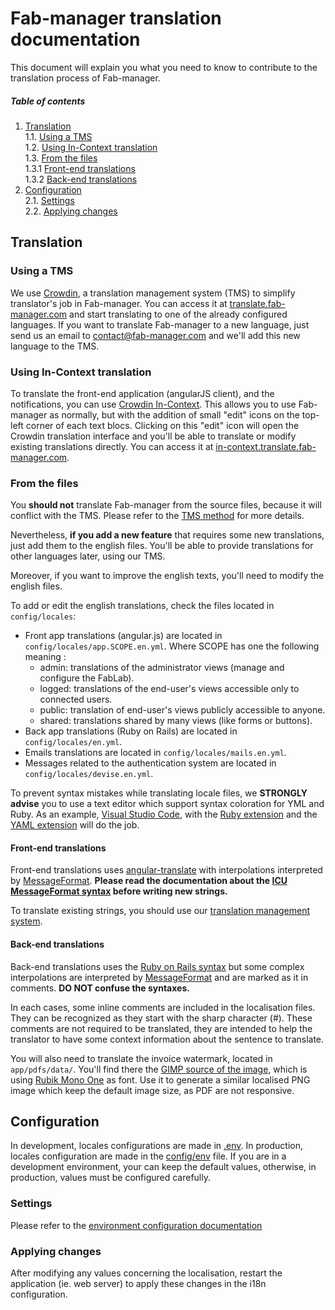 # Fab-manager translation documentation

This document will explain you what you need to know to contribute to the translation process of Fab-manager.

##### Table of contents

1. [Translation](#translation)<br/>
1.1. [Using a TMS](#using-a-tms)<br/>
1.2. [Using In-Context translation](#using-in-context-translation)<br/>
1.3. [From the files](#from-the-files)<br/>
1.3.1 [Front-end translations](#i18n-translation-front)<br/>
1.3.2 [Back-end translations](#i18n-translation-back)
2. [Configuration](#configuration)<br/>
2.1. [Settings](#settings)<br/>
2.2. [Applying changes](#applying-changes)

<a name="translation"></a>
## Translation

<a name="using-a-tms"></a>
### Using a TMS
We use [Crowdin](https://www.crowdin.com), a translation management system (TMS) to simplify translator's job in Fab-manager.
You can access it at [translate.fab-manager.com](https://translate.fab-manager.com) and start translating to one of the already configured languages.
If you want to translate Fab-manager to a new language, just send us an email to [contact@fab-manager.com](mailto:contact@fab-manager.com) and we'll add this new language to the TMS.

<a name="using-in-context-translation"></a>
### Using In-Context translation
To translate the front-end application (angularJS client), and the notifications, you can use [Crowdin In-Context](https://crowdin.com/page/in-context-localization).
This allows you to use Fab-manager as normally, but with the addition of small "edit" icons on the top-left corner of each text blocs.
Clicking on this "edit" icon will open the Crowdin translation interface and you'll be able to translate or modify existing translations directly.
You can access it at [in-context.translate.fab-manager.com](https://in-context.translate.fab-manager.com/).

<a name="from-the-files"></a>
### From the files
You **should not** translate Fab-manager from the source files, because it will conflict with the TMS.
Please refer to the [TMS method](#using-a-tms) for more details.

Nevertheless, **if you add a new feature** that requires some new translations, just add them to the english files.
You'll be able to provide translations for other languages later, using our TMS.

Moreover, if you want to improve the english texts, you'll need to modify the english files.

To add or edit the english translations, check the files located in `config/locales`:

- Front app translations (angular.js) are located in  `config/locales/app.SCOPE.en.yml`.
 Where SCOPE has one the following meaning :
    - admin: translations of the administrator views (manage and configure the FabLab).
    - logged: translations of the end-user's views accessible only to connected users.
    - public: translation of end-user's views publicly accessible to anyone.
    - shared: translations shared by many views (like forms or buttons).
- Back app translations (Ruby on Rails) are located in  `config/locales/en.yml`.
- Emails translations are located in `config/locales/mails.en.yml`.
- Messages related to the authentication system are located in `config/locales/devise.en.yml`.

To prevent syntax mistakes while translating locale files, we **STRONGLY advise** you to use a text editor which support syntax coloration for YML and Ruby.
As an example, [Visual Studio Code](https://code.visualstudio.com/), with the [Ruby extension](https://marketplace.visualstudio.com/items?itemName=rebornix.Ruby) and the [YAML extension](https://marketplace.visualstudio.com/items?itemName=redhat.vscode-yaml) will do the job.

<a name="i18n-translation-front"></a>
#### Front-end translations

Front-end translations uses [angular-translate](http://angular-translate.github.io) with interpolations interpreted by [MessageFormat](https://github.com/SlexAxton/messageformat.js/).
**Please read the documentation about the [ICU MessageFormat syntax](http://userguide.icu-project.org/formatparse/messages#TOC-MessageFormat) before writing new strings.**

To translate existing strings, you should use our [translation management system](https://translate.fab-manager.com/).

<a name="i18n-translation-back"></a>
#### Back-end translations

Back-end translations uses the [Ruby on Rails syntax](http://guides.rubyonrails.org/i18n.html) but some complex interpolations are interpreted by [MessageFormat](https://github.com/format-message/message-format-rb) and are marked as it in comments.
**DO NOT confuse the syntaxes.**

In each cases, some inline comments are included in the localisation files.
They can be recognized as they start with the sharp character (#).
These comments are not required to be translated, they are intended to help the translator to have some context information about the sentence to translate.

You will also need to translate the invoice watermark, located in `app/pdfs/data/`.
You'll find there the [GIMP source of the image](app/pdfs/data/watermark.xcf), which is using [Rubik Mono One](https://fonts.google.com/specimen/Rubik+Mono+One) as font.
Use it to generate a similar localised PNG image which keep the default image size, as PDF are not responsive.


<a name="configuration"></a>
## Configuration

In development, locales configurations are made in [.env](../env.example).
In production, locales configuration are made in the [config/env](../setup/env.example) file.
If you are in a development environment, your can keep the default values, otherwise, in production, values must be configured carefully.

<a name="settings"></a>
### Settings

Please refer to the [environment configuration documentation](environment.md#internationalization-settings)

<a name="applying-changes"></a>
### Applying changes

After modifying any values concerning the localisation, restart the application (ie. web server) to apply these changes in the i18n configuration.
